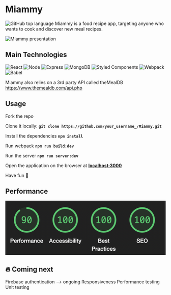 # Miammy
![GitHub top language](https://img.shields.io/github/languages/top/amina197/Miammy)
Miammy is a food recipe app, targeting anyone who wants to cook and discover new meal recipes.

<img alt="Miammy presentation" src="./client/dist/images/preview.gif"/>

## Main Technologies
![React](https://img.shields.io/badge/-React-61DAFB?logo=react&logoColor=white&style=for-the-badge)
![Node](https://img.shields.io/badge/-Node-9ACD32?logo=node.js&logoColor=white&style=for-the-badge)
![Express](https://img.shields.io/badge/-Express-DCDCDC?logo=express&logoColor=black&style=for-the-badge)
![MongoDB](https://img.shields.io/badge/-MongoDB-47A248?logo=mongodb&logoColor=white&style=for-the-badge)
![Styled Components](https://img.shields.io/badge/styled--components-DB7093?style=for-the-badge&logo=styled-components&logoColor=white)
![Webpack](https://img.shields.io/badge/-Webpack-8DD6F9?logo=webpack&logoColor=white&style=for-the-badge)
![Babel](https://img.shields.io/badge/Babel-F9DC3E?style=for-the-badge&logo=babel&logoColor=white)

Miammy also relies on a 3rd party API called theMealDB https://www.themealdb.com/api.php

## Usage
Fork the repo

Clone it locally:
**```git clone https://github.com/your_username_/Miammy.git```**

Install the dependencies
**```npm install```**

Run webpack
**```npm run build:dev```**

Run the server
**```npm run server:dev```**

Open the application on the browser at **[localhost:3000](http://localhost:3000/)**

Have fun 🤩

## Performance
![Lighthouse performance](./client/dist/images/perf.png)

## 🔥 Coming next
Firebase authentication --> ongoing
Responsiveness
Performance testing
Unit testing
